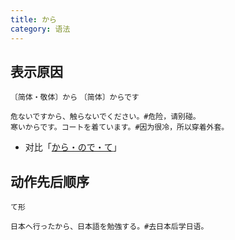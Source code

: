 ```yaml
---
title: から
category: 语法
---
```


## 表示原因

`〔简体・敬体〕から`
`〔简体〕からです`

```example
危ないですから、触らないでください。#危险，请别碰。
寒いからです。コートを着ています。#因为很冷，所以穿着外套。
```

- 对比「[から・ので・て](kara-node-te)」

## 动作先后顺序

`て形`

```example
日本へ行ったから、日本語を勉強する。#去日本后学日语。
```
